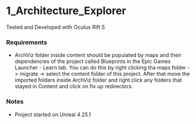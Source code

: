 ﻿# 1_Architecture_Explorer

Tested and Developed with Oculus Rift S

### Requirements

- ArchViz folder inside content should be populated by maps and their dependencies of the project called Blueprints in the Epic Games Launcher - Learn tab. You can do this by right clicking tha maps folder -> migrate -> select the content folder of this project. After that move the imported folders inside ArchViz folder and right click any folders that stayed in Content and click on fix up redirectors.

### Notes

- Project started on Unreal 4.25.1
